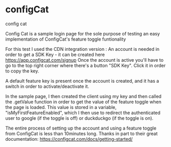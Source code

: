 # configCat
config cat

Config Cat is a sample login page for the sole purpose of testing an easy implementation of ConfigCat's feature toggle funtionality

For this test I used the CDN integration version : <script type="text/javascript" src="https://cdn.jsdelivr.net/npm/configcat-js@latest/dist/configcat.min.js"></script>
An account is needed in order to get a SDK Key - it can be created here https://app.configcat.com/signup
Once the account is active you'll have to go to the top right corner where there's a button "SDK Key". Click it in order to copy the key.

A default feature key is present once the account is created, and it has a switch in order to activate/deactivate it.

In the sample page, I then created the client using my key and then called the .getValue function in order to get the value of the feature toggle when the page is loaded.
This value is stored in a variable, "isMyFirstFeatureEnabled", which I then use to redirect the authenticated user to google (if the toggle is off) or duckduckgo (if the toggle is on).

The entire process of setting up the account and using a feature toggle from ConfigCat is less than 10minutes long. Thanks in part to their great documentation: https://configcat.com/docs/getting-started/

 
